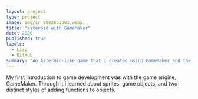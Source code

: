 ```yaml
---
layout: project
type: project
image: img/sr_8082bb3381.webp
title: "asteroid with GameMaker"
date: 2020
published: true
labels:
  - Lisp
  - GitHub
summary: "An Asteroid-like game that I created using GameMaker and their tutorial."
---
```


My first introduction to game development was with the game engine, GameMaker. Through it I learned about sprites, game objects, and two distinct styles of adding functions to objects. 
